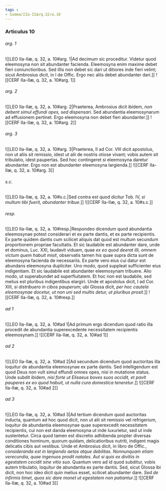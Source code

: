 ```yaml
---
tags : 
- Summa/IIa-IIæ/q.32/a.10
---
```


### Articulus 10

###### arg. 1
![[LEO IIa-IIæ, q. 32, a. 10#arg. 1|Ad decimum sic proceditur. Videtur quod eleemosyna non sit abundanter facienda. Eleemosyna enim maxime debet fieri coniunctioribus. Sed illis non debet sic dari ut ditiores inde fieri velint; sicut Ambrosius dicit, in I de Offic. Ergo nec aliis debet abundanter dari.]]
![[CERF IIa-IIæ, q. 32, a. 10#arg. 1]]

###### arg. 2
![[LEO IIa-IIæ, q. 32, a. 10#arg. 2|Praeterea, Ambrosius dicit ibidem, *non debent simul effundi opes, sed dispensari*. Sed abundantia eleemosynarum ad effusionem pertinet. Ergo eleemosyna non debet fieri abundanter.]]
![[CERF IIa-IIæ, q. 32, a. 10#arg. 2]]

###### arg. 3
![[LEO IIa-IIæ, q. 32, a. 10#arg. 3|Praeterea, II ad Cor. VIII dicit apostolus, non ut aliis sit remissio, idest ut alii de nostris otiose vivant; vobis autem sit tribulatio, idest paupertas. Sed hoc contingeret si eleemosyna daretur abundanter. Ergo non est abundanter eleemosyna largienda.]]
![[CERF IIa-IIæ, q. 32, a. 10#arg. 3]]

###### s.c.
![[LEO IIa-IIæ, q. 32, a. 10#s.c.|Sed contra est quod dicitur Tob. IV, *si multum tibi fuerit, abundanter tribue*.]]
![[CERF IIa-IIæ, q. 32, a. 10#s.c.]]

###### resp.
![[LEO IIa-IIæ, q. 32, a. 10#resp.|Respondeo dicendum quod abundantia eleemosynae potest considerari et ex parte dantis, et ex parte recipientis. Ex parte quidem dantis cum scilicet aliquis dat quod est multum secundum proportionem propriae facultatis. Et sic laudabile est abundanter dare, unde et dominus, Luc. XXI, laudavit viduam, quae *ex eo quod deerat illi, omnem victum quem habuit misit*, observatis tamen his quae supra dicta sunt de eleemosyna facienda de necessariis. Ex parte vero eius cui datur est abundans eleemosyna dupliciter. Uno modo, quod suppleat sufficienter eius indigentiam. Et sic laudabile est abundanter eleemosynam tribuere. Alio modo, ut superabundet ad superfluitatem. Et hoc non est laudabile, sed melius est pluribus indigentibus elargiri. Unde et apostolus dicit, I ad Cor. XIII, *si distribuero in cibos pauperum*; ubi Glossa dicit, *per hoc cautela eleemosynae docetur, ut non uni sed multis detur, ut pluribus prosit*.]]
![[CERF IIa-IIæ, q. 32, a. 10#resp.]]

###### ad 1
![[LEO IIa-IIæ, q. 32, a. 10#ad 1|Ad primum ergo dicendum quod ratio illa procedit de abundantia superexcedente necessitatem recipientis eleemosynam.]]
![[CERF IIa-IIæ, q. 32, a. 10#ad 1]]

###### ad 2
![[LEO IIa-IIæ, q. 32, a. 10#ad 2|Ad secundum dicendum quod auctoritas illa loquitur de abundantia eleemosynae ex parte dantis. Sed intelligendum est quod Deus non vult simul effundi omnes opes, nisi in mutatione status. Unde subdit ibidem, *nisi forte ut Elisaeus boves suos occidit, et pavit pauperes ex eo quod habuit, ut nulla cura domestica teneretur*.]]
![[CERF IIa-IIæ, q. 32, a. 10#ad 2]]

###### ad 3
![[LEO IIa-IIæ, q. 32, a. 10#ad 3|Ad tertium dicendum quod auctoritas inducta, quantum ad hoc quod dicit, non ut alii sit remissio vel refrigerium, loquitur de abundantia eleemosynae quae superexcedit necessitatem recipientis, cui non est danda eleemosyna ut inde luxurietur, sed ut inde sustentetur. Circa quod tamen est discretio adhibenda propter diversas conditiones hominum, quorum quidam, delicatioribus nutriti, indigent magis delicatis cibis aut vestibus. Unde et Ambrosius dicit, in libro de Offic., *consideranda est in largiendo aetas atque debilitas. Nonnunquam etiam verecundia, quae ingenuos prodit natales. Aut si quis ex divitiis in egestatem cecidit sine vitio suo*. Quantum vero ad id quod subditur, vobis autem tribulatio, loquitur de abundantia ex parte dantis. Sed, sicut Glossa ibi dicit, non hoc ideo dicit quin melius esset, scilicet abundanter dare. *Sed de infirmis timet, quos sic dare monet ut egestatem non patiantur*.]]
![[CERF IIa-IIæ, q. 32, a. 10#ad 3]]

